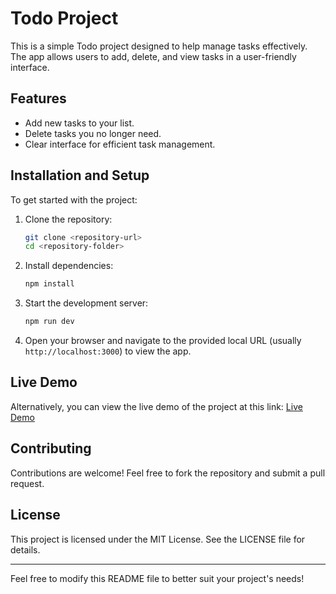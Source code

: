 # Todo Project

This is a simple Todo project designed to help manage tasks effectively. The app allows users to add, delete, and view tasks in a user-friendly interface.

## Features

- Add new tasks to your list.
- Delete tasks you no longer need.
- Clear interface for efficient task management.

## Installation and Setup

To get started with the project:

1. Clone the repository:

   ```bash
   git clone <repository-url>
   cd <repository-folder>
   ```

2. Install dependencies:

   ```bash
   npm install
   ```

3. Start the development server:

   ```bash
   npm run dev
   ```

4. Open your browser and navigate to the provided local URL (usually `http://localhost:3000`) to view the app.

## Live Demo

Alternatively, you can view the live demo of the project at this link: [Live Demo](https://hamzaibrahimi.github.io/Todo-List/)

## Contributing

Contributions are welcome! Feel free to fork the repository and submit a pull request.

## License

This project is licensed under the MIT License. See the LICENSE file for details.

---

Feel free to modify this README file to better suit your project's needs!
